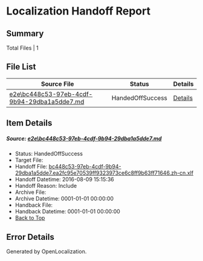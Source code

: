 # <a name='report-top'></a> Localization Handoff Report

## Summary
 Total Files | 1

## File List
 Source File | Status | Details 
 ----------- | ------ | ------- 
 [e2e\bc448c53-97eb-4cdf-9b94-29dba1a5dde7.md](https://github.com/OpenLocalizationTestOrg/oltest/blob/b850e4beb5de0948b98561c9f52d12ab55184707/e2e/bc448c53-97eb-4cdf-9b94-29dba1a5dde7.md) | HandedOffSuccess | [Details](#33efdbf90ea5f7046ef9534dffcfd9d638a719911)

## Item Details
##### <a name='33efdbf90ea5f7046ef9534dffcfd9d638a719911'></a> Source: [e2e\bc448c53-97eb-4cdf-9b94-29dba1a5dde7.md](https://github.com/OpenLocalizationTestOrg/oltest/blob/b850e4beb5de0948b98561c9f52d12ab55184707/e2e/bc448c53-97eb-4cdf-9b94-29dba1a5dde7.md)
* Status: HandedOffSuccess
* Target File: 
* Handoff File: [bc448c53-97eb-4cdf-9b94-29dba1a5dde7.ea2fc95e70539ff9323973ce6c8ff9b63ff71646.zh-cn.xlf](https://github.com/OpenLocalizationTestOrg/olhandoff-e2e/blob/7022bbe8175324d298af2a3d2a1ee1b67b120622/ol-handoff/OpenLocalizationTestOrg/ol-test-zhcn/ci/ht/bc448c53-97eb-4cdf-9b94-29dba1a5dde7.ea2fc95e70539ff9323973ce6c8ff9b63ff71646.zh-cn.xlf)
* Handoff Datetime: 2016-08-09 15:15:36
* Handoff Reason: Include
* Archive File: 
* Archive Datetime: 0001-01-01 00:00:00
* Handback File: 
* Handback Datetime: 0001-01-01 00:00:00
* [Back to Top](#report-top)


## Error Details

Generated by OpenLocalization.
